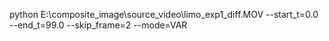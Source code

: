 python E:\composite_image\source_video\limo_exp1_diff.MOV --start_t=0.0 --end_t=99.0 --skip_frame=2 --mode=VAR